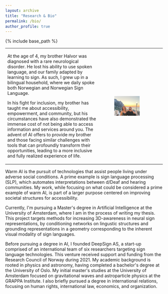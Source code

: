 ```yaml
---
layout: archive
title: "Research & Bio"
permalink: /bio/
author_profile: true
---
```


{% include base_path %}

<table style="border-collapse: collapse; border: none;width: 100%;font-size: inherit;" border="0">
<tr>
<td style="border: none; width: auto; padding-right: 10px; vertical-align: middle; overflow: auto;">


At the age of 4, my brother Halvor was diagnosed with a rare neurological disorder. He lost his ability to use spoken language, and our family adapted by learning to sign. As such, I grew up in a bilingual household, where we daily spoke both Norwegian and Norwegian Sign Language. 


In his fight for inclusion, my brother has taught me about accessibility, empowerment, and community, but his circumstances have also demonstrated the immense cost of not being able to access information and services around you. The advent of AI offers to provide my brother and those facing similar challenges with tools that can profoundly transform their opportunities, leading to a more inclusive and fully realized experience of life.


</td>
<td style="border: none; text-align: left; vertical-align: left;width: 40.00%;">

<figure style="display: flex; justify-content: center; flex-direction: column;">
  <img src="/images/photos/family2.jpeg" alt="LEX" style="width: 75.00%; height: auto;"> 
</figure>

</td>
</tr>
</table>


Warm AI is the pursuit of technologies that assist people living under adverse social conditions. A prime example is sign language processing (SLP), which automates interpretations between d/Deaf and hearing communities. My work, while focusing on what could be considered a prime example of warm AI, is part of a larger purpose centered on improving societal structures for accessibility. 

Currently, I'm pursuing a Master's degree in Artificial Intelligence at the University of Amsterdam, where I am in the process of writing my thesis. This project targets methods for increasing 3D-awareness in neural sign representations, by conditioning networks on lingustic structures and grounding representations in a geometry corresponding to the inherent visual modality of sign languages.

Before pursuing a degree in AI, I founded DeepSign AS, a start-up comprised of an international team of six researchers targeting sign language technologies. This venture received support and funding from the Research Council of Norway during 2021. My academic background is rooted in physics and astronomy, having completed a bachelor's degree at the University of Oslo. My initial master's studies at the University of Amsterdam focused on gravitational waves and astroparticle physics at the GRAPPA Institute. I also briefly pursued a degree in international relations, focusing on human rights, international law, economics, and organization.


